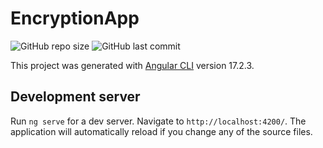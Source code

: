 # EncryptionApp

![GitHub repo size](https://img.shields.io/github/repo-size/dfleper/EncryptionApp?logo=github)
![GitHub last commit](https://img.shields.io/github/last-commit/dfleper/EncryptionApp?color=blue&label=last-commit&logo=github&logoColor=white)

This project was generated with [Angular CLI](https://github.com/angular/angular-cli) version 17.2.3.

## Development server

Run `ng serve` for a dev server. Navigate to `http://localhost:4200/`. The application will automatically reload if you change any of the source files.
